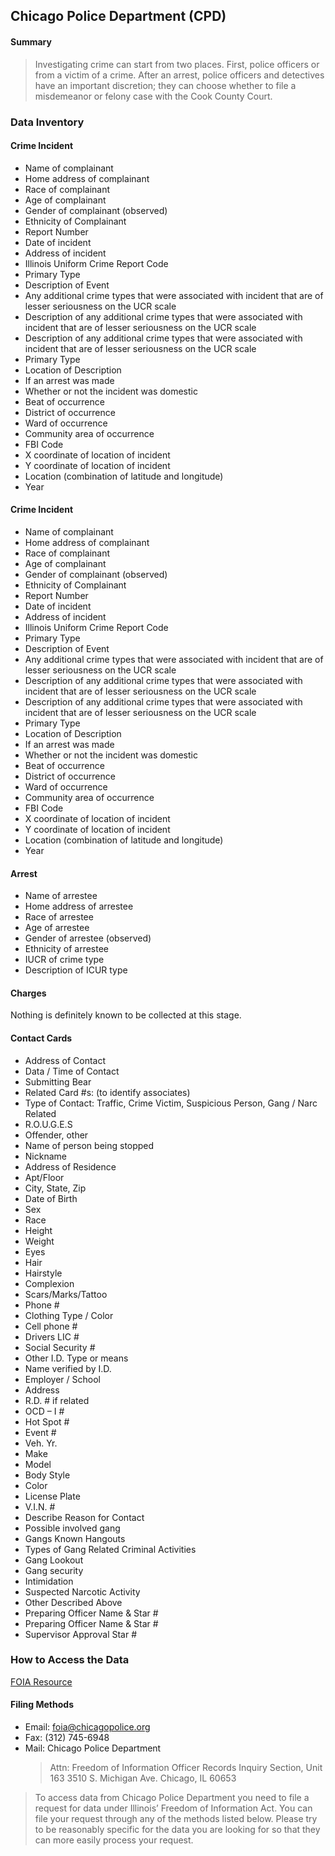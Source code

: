 ## Chicago Police Department (CPD)

#### Summary
> Investigating crime can start from two places. First, police officers or from a victim of a crime. After an arrest, police officers and detectives have an important discretion; they can choose whether to file a misdemeanor or felony case with the Cook County Court. 

### Data Inventory

#### Crime Incident
* Name of complainant
* Home address of complainant
* Race of complainant
* Age of complainant
* Gender of complainant (observed)
* Ethnicity of Complainant
* Report Number
* Date of incident
* Address of incident
* Illinois Uniform Crime Report Code
* Primary Type
* Description of Event
* Any additional crime types that were associated with incident that are of lesser seriousness on the UCR scale
* Description of any additional crime types that were associated with incident that are of lesser seriousness on the UCR scale
* Description of any additional crime types that were associated with incident that are of lesser seriousness on the UCR scale
* Primary Type
* Location of Description
* If an arrest was made
* Whether or not the incident was domestic
* Beat of occurrence
* District of occurrence
* Ward of occurrence
* Community area of occurrence
* FBI Code
* X coordinate of location of incident
* Y coordinate of location of incident
* Location (combination of latitude and longitude)
* Year       

#### Crime Incident
* Name of complainant
* Home address of complainant
* Race of complainant
* Age of complainant
* Gender of complainant (observed)
* Ethnicity of Complainant
* Report Number
* Date of incident
* Address of incident
* Illinois Uniform Crime Report Code
* Primary Type
* Description of Event
* Any additional crime types that were associated with incident that are of lesser seriousness on the UCR scale
* Description of any additional crime types that were associated with incident that are of lesser seriousness on the UCR scale
* Description of any additional crime types that were associated with incident that are of lesser seriousness on the UCR scale
* Primary Type
* Location of Description
* If an arrest was made
* Whether or not the incident was domestic
* Beat of occurrence
* District of occurrence
* Ward of occurrence
* Community area of occurrence
* FBI Code
* X coordinate of location of incident
* Y coordinate of location of incident
* Location (combination of latitude and longitude)
* Year    

#### Arrest
* Name of arrestee
* Home address of arrestee
* Race of arrestee
* Age of arrestee
* Gender of arrestee (observed)
* Ethnicity of arrestee
* IUCR of crime type
* Description of ICUR type

#### Charges
Nothing is definitely known to be collected at this stage.

#### Contact Cards
* Address of Contact
* Data / Time of Contact
* Submitting Bear
* Related Card #s: (to identify associates)
* Type of Contact: Traffic, Crime Victim, Suspicious Person, Gang / Narc Related 
* R.O.U.G.E.S
* Offender, other
* Name of person being stopped
* Nickname
* Address of Residence
* Apt/Floor
* City, State, Zip
* Date of Birth
* Sex
* Race
* Height
* Weight
* Eyes
* Hair
* Hairstyle
* Complexion
* Scars/Marks/Tattoo
* Phone #
* Clothing Type / Color
* Cell phone #
* Drivers LIC #
* Social Security #
* Other I.D. Type or means
* Name verified by I.D.
* Employer / School
* Address
* R.D. # if related
* OCD – I #
* Hot Spot #
* Event #
* Veh. Yr.
* Make
* Model
* Body Style
* Color
* License Plate
* V.I.N. #
* Describe Reason for Contact
* Possible involved gang
* Gangs Known Hangouts
* Types of Gang Related Criminal Activities
* Gang Lookout
* Gang security
* Intimidation
* Suspected Narcotic Activity
* Other Described Above
* Preparing Officer Name & Star #
* Preparing Officer Name & Star #
* Supervisor Approval Star #    

### How to Access the Data
[FOIA Resource](https://portal.chicagopolice.org/portal/page/portal/ClearPath/About%20CPD/Freedom%20of%20Information%20Act%20%28FOIA%29)

#### Filing Methods
* Email: foia@chicagopolice.org
* Fax: (312) 745-6948
* Mail: Chicago Police Department
    > Attn: Freedom of Information Officer
    > Records Inquiry Section, Unit 163
    > 3510 S. Michigan Ave.
    > Chicago, IL 60653
    
> To access data from Chicago Police Department you need to file a request for data under Illinois’ Freedom of Information Act. You can file your request through any of the methods listed below. Please try to be reasonably specific for the data you are looking for so that they can more easily process your request.                                                                                        